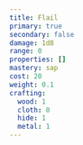 ```yaml
---
title: Flail
primary: true
secondary: false
damage: 1d8
range: 0
properties: []
mastery: sap
cost: 20
weight: 0.1
crafting:
  wood: 1
  cloth: 0
  hide: 1
  metal: 1
---
```

